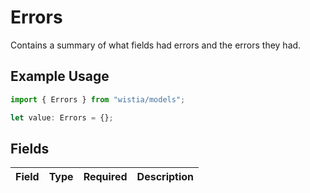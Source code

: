 # Errors

Contains a summary of what fields had errors and the errors they had.

## Example Usage

```typescript
import { Errors } from "wistia/models";

let value: Errors = {};
```

## Fields

| Field       | Type        | Required    | Description |
| ----------- | ----------- | ----------- | ----------- |